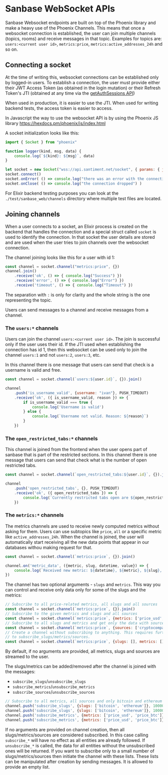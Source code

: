 # Sanbase WebSocket APIs

Sanbase Websocket endpoints are built on top of the Phoenix library and make a
heavy use of the Phoenix Channels. This means that once a websocket connection
is established, the user can join multiple channels (topics, rooms) and receive
messages in that topic. Examples for topics are: `users:<current user id>`,
`metrics:price`, `metrics:active_addresses_24h` and so on.

## Connecting a socket

At the time of writing this, websocket connections can be established only by
logged-in users. To establish a connection, the user must provide either their
JWT Access Token (as obtained in the login mutation) or their Refresh Token's
JTI (obtained at any time via the [getAuthSessions
API](https://api.santiment.net/graphiql?query=%7B%0A%20%20getAuthSessions%20%7B%0A%20%20%20%20jti%0A%20%20%20%20isCurrent%0A%20%20%7D%0A%7D%0A))

When used in production, it is easier to use the JTI. When used for writing
backend tests, the access token is easier to access.

In Javascript the way to use the websocket API is by using the Phoenix JS
library https://hexdocs.pm/phoenix/js/index.html

A socket initialization looks like this:
```js
import { Socket } from "phoenix"

function logger(kind, msg, data) {
    console.log(`${kind}: ${msg}`, data)
}

let socket = new Socket("wss://api.santiment.net/socket", { params: { jti: "your-jti-goes-here" }})
socket.connect()
socket.onError( () => console.log("there was an error with the connection!") )
socket.onClose( () => console.log("the connection dropped") )
```

For Elixir backend testing purposes you can look at the
`./test/sanbase_web/channels` directory where multiple test files are located.

## Joining channels

When a user connects to a socket, an Elixir process is created on the backend
that handles the connection and a special struct called `socket` is used to
identify the connection. In that socket the user details are stored and are used
when the user tries to join channels over the websocket connection.

The channel joining looks like this for a user with id 1:
```js
const channel = socket.channel("metrics:price", {})
channel.join()
    .receive('ok', () => { console.log("Success") })
    .receive('error', () => { console.log("Error") })
    .receive('timeout', () => { console.log("Timeout") })
```

The separation with `:` is only for clarity and the whole string is the one
representing the topic.

Users can send messages to a channel and receive messages from a channel.

### The `users:*` channels

Users can join the channel `users:<current user id>`. The join is successful
only if the user uses their id. If the JTI used when establishing the connection
has id 1, then this websocket can be used only to join the channel `users:1` and
not `users:2`, `users:3`, etc.

In this channel there is one message that users can send that check is a
username is valid and free.
```js
const channel = socket.channel(`users:${user.id}`, {}).join()

channel
    .push('is_username_valid', {username: "ivan"}, PUSH_TIMEOUT)
    .receive('ok', ({ is_username_valid, reason }) => {
        if is_username_valid === true {
            console.log('Username is valid')
        } else {
            console.log(`Username not valid. Reason: ${reason}`)
        }
    })
```

### The `open_restricted_tabs:*` channels

This channel is joined from the frontend when the user opens part of sanbase
that is part of the restricted sections. In this channel there is one message
that users can send that check what is the number of open restricted tabs.
```js
const channel = socket.channel(`open_restricted_tabs:${user.id}`, {}).join()

channel
    .push('open_restricted_tabs', {}, PUSH_TIMEOUT)
    .receive('ok', ({ open_restricted_tabs }) => {
        console.log(`Currently restricted tabs open are ${open_restricted_tabds}`)
    })
```

### The `metrics:*` channels

The metrics channels are used to receive newly computed metrics without asking
for them. Users can use subtopics like `price`, `all` or a specific metric like
`active_addresses_24h`. When the channel is joined, the user will automatically
start receiving all the new data points that appear in our databases withou
making request for that.

```js
const channel = socket.channel(`metrics:price`, {}).join()

channel.on('metric_data', ({metric, slug, datetime, value}) => {
    console.log(`Received new metric: ${datetime}, ${metric}, ${slug}, ${value}`)
})
```

The channel has two optional arguments - `slugs` and `metrics`. This way you can
control and receive only data only for some of the slugs and the metrics:
```js
// Subscribe to all price-related metrics, all slugs and all sources
const channel = socket.channel(`metrics:price`, {}).join()
// Subscribe to the given metrics and slugs and all sources
const channel = socket.channel(`metrics:price`, {metrics: ['price_usd', 'price_btc'], slugs: ['bitcoin', 'ethereum']}).join()
// Subscribe to all slugs and metrics and get only the data with source='cryptocompare'
const channel = socket.channel(`metrics:price`, {sources: ['cryptocompare']}).join()
// Create a channel without subscribing to anything. This requires further calls
// to subscribe_slugs/metrics/sources.
const channel = socket.channel(`metrics:price`, {slugs: [], metrics: [], sources: []}).join()
```

By default, if no arguments are provided, all metrics, slugs and sources are
streamed to the user.

The slugs/metrics can be added/removed after the channel is joined with the
messages:
- `subscribe_slugs`/`unsubscribe_slugs`
- `subscribe_metrics`/`unsubscribe_metrics`
- `subscribe_sources`/`unsubscribe_sources`


```js
// Subscribe to all metrics, all sources and only bitcoin and ethereum slugs
channel.push('subscribe_slugs', {slugs: ['bitcoin', 'ethereum']}, 10000)
channel.push('subscribe_slugs', {slugs: ['bitcoin', 'ethereum']}, 10000)
channel.push('subscribe_metrics', {metrics: ['price_usd', 'price_btc']}, 10000)
channel.push('subscribe_metrics', {metrics: ['price_usd', 'price_btc']}, 10000)
```

If no arguments are provided on channel creation, then all slugs/metrics/sources
are considered subscribed. In this case calling `subscribe_*` will have no
effect as all entities are already followed. If `unsubscribe_*` is called, the
data for all entities without the unsubscribed ones will be returned. If you
want to subscribe only to a small number of slugs/metrics/sources then initiate
the channel with these lists. These lists can be manipulated after creation by
sending messages. It is allowed to provide an empty list.